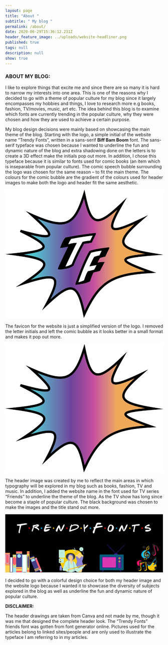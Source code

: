 ```yaml
---
layout: page
title: "About "
subtitle: " My blog "
permalink: /about/
date: 2020-06-29T15:36:12.231Z
header_feature_image: ../uploads/website-headliner.png
published: true
tags: null
description: null
show: true
---
```



### ABOUT MY BLOG:

I like to explore things that excite me and since there are so many it is hard to narrow my interests into one area. This is one of the reasons why I decided to go with a theme of popular culture for my blog since it largely encompasses my hobbies and things, I love to research more e.g books, fashion, TV/movies, music, art etc. The idea behind this blog is to examine which fonts are currently trending in the popular culture, why they were chosen and how they are used to achieve a certain purpose.

My blog design decisions were mainly based on showcasing the main theme of the blog. Starting with the logo, a simple initial of the website name “Trendy Fonts”, written in a sans-serif **Biff Bam Boom** font. The sans-serif typeface was chosen because I wanted to underline the fun and dynamic nature of the blog and extra shadowing done on the letters is to create a 3D effect make the initials pop out more. In addition, I chose this typeface because it is similar to fonts used for comic books (an item which is inseparable from popular culture). The comic speech bubble surrounding the logo was chosen for the same reason – to fit the main theme. The colours for the comic bubble are the gradient of the colours used for header images to make both the logo and header fit the same aesthetic.

![](../uploads/7th-.png)

The favicon for the website is just a simplified version of the logo. I removed the letter initials and left the comic bubble as it looks better in a small format and makes it pop out more.

![](../uploads/icon.png)

The header image was created by me to reflect the main areas in which typography will be explored in my blog such as books, fashion, TV and music. In addition, I added the website name in the font used for TV series “Friends”  to underline the theme of the blog. As the TV show has long since become a staple of popular culture. The black background was chosen to make the images and the title stand out more.

![](../uploads/skjermbilde-2020-09-29-kl.-19.49.50.png)

I decided to go with a colorful design choice for both my header image and the website logo because I wanted it to showcase the diversity of subjects explored in the blog as well as underline the fun and dynamic nature of popular culture.

**DISCLAIMER:**

The header drawings are taken from Canva and not made by me, though it was me that designed the complete header look. The “Trendy Fonts” friends font was gotten from font generator online. Pictures used for the articles belong to linked sites/people and are only used to illustrate the typeface I am referring to in my articles.